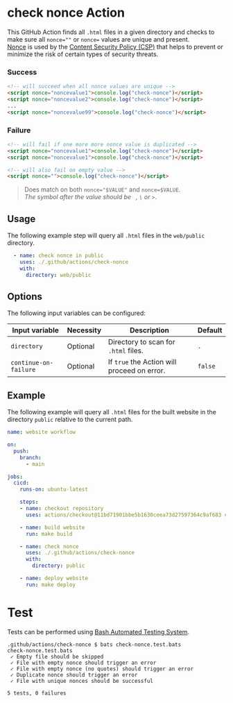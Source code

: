 # check nonce Action

This GitHub Action finds all `.html` files in a given directory and checks to make sure all `nonce=""` or `nonce=` values are unique and present.\
[Nonce](https://developer.mozilla.org/en-US/docs/Web/HTML/Global_attributes/nonce) is used by the [Content Security Policy (CSP)](https://developer.mozilla.org/en-US/docs/Web/HTTP/Guides/CSP) that helps to prevent or minimize the risk of certain types of security threats.

### Success

```html
<!-- will succeed when all nonce values are unique -->
<script nonce="noncevalue1">console.log("check-nonce")</script>
<script nonce="noncevalue2">console.log("check-nonce")</script>
...
<script nonce="noncevalue99">console.log("check-nonce")</script>
```

### Failure

```html
<!-- will fail if one more more nonce value is duplicated -->
<script nonce="noncevalue1">console.log("check-nonce")</script>
<script nonce="noncevalue1">console.log("check-nonce")</script>

<!-- will also fail on empty value -->
<script nonce="">console.log("check-nonce")</script>
```

> Does match on both `nonce="$VALUE"` and `nonce=$VALUE`.\
> _The symbol after the value should be ` `, `\` or `>`_.

## Usage

The following example step will query all `.html` files in the `web/public` directory.

```yml
  - name: check nonce in public
    uses: ./.github/actions/check-nonce
    with:
      directory: web/public
```

## Options

The following input variables can be configured:

|Input variable|Necessity|Description|Default|
|----|----|----|----|
|`directory`|Optional|Directory to scan for `.html` files.|`.`|
|`continue-on-failure`|Optional|If `true` the Action will proceed on error.|`false`|

## Example

The following example will query all `.html` files for the built website in the directory `public` relative to the current path.

```yml
name: website workflow

on:
  push:
    branch:
      - main

jobs:
  cicd:
    runs-on: ubuntu-latest

    steps:
    - name: checkout repository
      uses: actions/checkout@11bd71901bbe5b1630ceea73d27597364c9af683 # v4.2.2

    - name: build website
      run: make build

    - name: check nonce
      uses: ./.github/actions/check-nonce
      with:
        directory: public

    - name: deploy website
      run: make deploy
```

# Test

Tests can be performed using [Bash Automated Testing System](https://github.com/bats-core/bats-core).

```shell
.github/actions/check-nonce $ bats check-nonce.test.bats 
check-nonce.test.bats
 ✓ Empty file should be skipped
 ✓ File with empty nonce should trigger an error
 ✓ File with empty nonce (no quotes) should trigger an error
 ✓ Duplicate nonce should trigger an error
 ✓ File with unique nonces should be successful

5 tests, 0 failures
```
